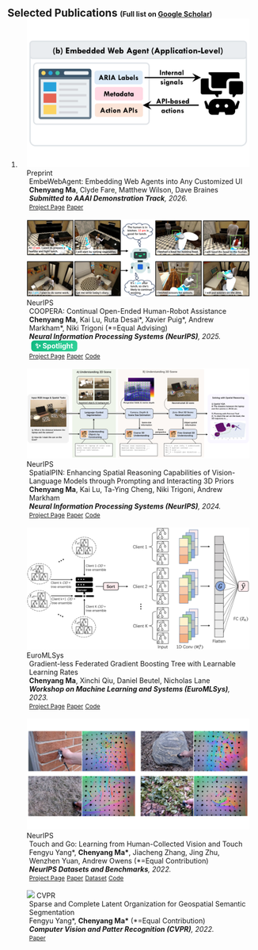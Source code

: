 <h2 id="publications" style="margin: 2px 0px -15px;">Selected Publications <span style="font-size:14px;">(Full list on <a href="https://scholar.google.com/citations?user=d4tuNoUAAAAJ&hl=en">Google Scholar</a>)</span></h2> 

<div class="publications">
<ol class="bibliography">

<li>


<div class="pub-row">

  <div class="col-sm-3 abbr" style="position: relative;padding-right: 15px;padding-left: 15px;">
    <img src="assets/img/paper_teasers/embewebagent.png" class="teaser img-fluid z-depth-1">
    <abbr class="badge">Preprint</abbr>
  </div>

  <div class="col-sm-9" style="position: relative;padding-right: 15px;padding-left: 20px;">
    <div class="title">EmbeWebAgent: Embedding Web Agents into Any Customized UI</div>
    <div class="author"><strong>Chenyang Ma</strong>, Clyde Fare, Matthew Wilson, Dave Braines</div>
    <div class="periodical"><em><strong>Submitted to AAAI Demonstration Track</strong>, 2026.</em></div>
    <div class="links">
      <a href="https://dannymcy.github.io/assets/files/placefolder.pdf" class="btn btn-sm z-depth-0" role="button" target="_blank" style="font-size:12px;">Project Page</a>
      <a href="https://dannymcy.github.io/assets/files/placefolder.pdf" class="btn btn-sm z-depth-0" role="button" target="_blank" style="font-size:12px;">Paper</a>
      <!-- <a href="https://github.com/dannymcy/zeroshot_task_hallucination_code" class="btn btn-sm z-depth-0" role="button" target="_blank" style="font-size:12px;">Code</a> -->
    </div>
  </div>

</div>
<br>


<div class="pub-row">

  <div class="col-sm-3 abbr" style="position: relative;padding-right: 15px;padding-left: 15px;">
    <img src="assets/img/paper_teasers/hri.png" class="teaser img-fluid z-depth-1">
    <abbr class="badge">NeurIPS</abbr>
  </div>

  <div class="col-sm-9" style="position: relative;padding-right: 15px;padding-left: 20px;">
    <div class="title">COOPERA: Continual Open-Ended Human-Robot Assistance</div>
    <div class="author"><strong>Chenyang Ma</strong>, Kai Lu, Ruta Desai*, Xavier Puig*, Andrew Markham*, Niki Trigoni (*=Equal Advising)</div>
    <div class="periodical"><em><strong>Neural Information Processing Systems (NeurIPS)</strong>, 2025.<span style="display: inline-block !important; background: linear-gradient(135deg, #10B981, #34D399) !important; color: white !important; padding: 2px 8px !important; border-radius: 6px !important; font-size: 14px !important; font-weight: 700 !important; font-style: normal !important; margin-left: 4px !important;">✨ Spotlight</span></em>
    </div>
    <div class="links">
      <a href="https://dannymcy.github.io/coopera/" class="btn btn-sm z-depth-0" role="button" target="_blank" style="font-size:12px;">Project Page</a>
      <a href="https://dannymcy.github.io/assets/files/placefolder.pdf" class="btn btn-sm z-depth-0" role="button" target="_blank" style="font-size:12px;">Paper</a>
      <a href="https://github.com/dannymcy/coopera_code" class="btn btn-sm z-depth-0" role="button" target="_blank" style="font-size:12px;">Code</a>
    </div>
  </div>

</div>
<br>


<div class="pub-row">

  <div class="col-sm-3 abbr" style="position: relative;padding-right: 15px;padding-left: 15px;">
    <img src="assets/img/paper_teasers/spatialpin.png" class="teaser img-fluid z-depth-1">
    <abbr class="badge">NeurIPS</abbr>
  </div>

  <div class="col-sm-9" style="position: relative;padding-right: 15px;padding-left: 20px;">
    <div class="title">SpatialPIN: Enhancing Spatial Reasoning Capabilities of Vision-Language Models through Prompting and Interacting 3D Priors</div>
    <div class="author"><strong>Chenyang Ma</strong>, Kai Lu, Ta-Ying Cheng, Niki Trigoni, Andrew Markham</div>
    <div class="periodical"><em><strong>Neural Information Processing Systems (NeurIPS)</strong>, 2024.</em></div>
    <div class="links">
      <a href="https://dannymcy.github.io/zeroshot_task_hallucination/" class="btn btn-sm z-depth-0" role="button" target="_blank" style="font-size:12px;">Project Page</a>
      <a href="https://arxiv.org/abs/2403.13438" class="btn btn-sm z-depth-0" role="button" target="_blank" style="font-size:12px;">Paper</a>
      <a href="https://github.com/dannymcy/zeroshot_task_hallucination_code" class="btn btn-sm z-depth-0" role="button" target="_blank" style="font-size:12px;">Code</a>
    </div>
  </div>

</div>
<br>
  

<div class="pub-row">

  <div class="col-sm-3 abbr" style="position: relative;padding-right: 15px;padding-left: 15px;">
    <img src="assets/img/paper_teasers/fedxgbllr.png" class="teaser img-fluid z-depth-1">
    <abbr class="badge">EuroMLSys</abbr>
  </div>

  <div class="col-sm-9" style="position: relative;padding-right: 15px;padding-left: 20px;">
    <div class="title">Gradient-less Federated Gradient Boosting Tree with Learnable Learning Rates</div>
    <div class="author"><strong>Chenyang Ma</strong>, Xinchi Qiu, Daniel Beutel, Nicholas Lane</div>
    <div class="periodical"><em><strong>Workshop on Machine Learning and Systems (EuroMLSys)</strong>, 2023.</em></div>
    <div class="links">
      <a href="https://flower.ai/blog/2023-04-19-xgboost-with-flower/" class="btn btn-sm z-depth-0" role="button" target="_blank" style="font-size:12px;">Project Page</a>
      <a href="https://arxiv.org/abs/2304.07537" class="btn btn-sm z-depth-0" role="button" target="_blank" style="font-size:12px;">Paper</a>
      <a href="https://github.com/adap/flower/tree/main/baselines/hfedxgboost" class="btn btn-sm z-depth-0" role="button" target="_blank" style="font-size:12px;">Code</a>
    </div>
  </div>

</div>
<br>
  

<div class="pub-row">

  <div class="col-sm-3 abbr" style="position: relative;padding-right: 15px;padding-left: 15px;">
    <img src="assets/img/paper_teasers/touch_go.png" class="teaser img-fluid z-depth-1">
    <abbr class="badge">NeurIPS</abbr>
  </div>

  <div class="col-sm-9" style="position: relative;padding-right: 15px;padding-left: 20px;">
    <div class="title">Touch and Go: Learning from Human-Collected Vision and Touch</div>
    <div class="author">Fengyu Yang*, <strong>Chenyang Ma*</strong>, Jiacheng Zhang, Jing Zhu, Wenzhen Yuan, Andrew Owens (*=Equal Contribution)
    </div>
    <div class="periodical"><em><strong>NeurIPS Datasets and Benchmarks</strong>, 2022.</em></div>
    <div class="links">
      <a href="https://touch-and-go.github.io/" class="btn btn-sm z-depth-0" role="button" target="_blank" style="font-size:12px;">Project Page</a>
      <a href="https://arxiv.org/abs/2211.12498" class="btn btn-sm z-depth-0" role="button" target="_blank" style="font-size:12px;">Paper</a>
      <a href="https://drive.google.com/drive/u/1/folders/1NDasyshDCL9aaQzxjn_-Q5MBURRT360B" class="btn btn-sm z-depth-0" role="button" target="_blank" style="font-size:12px;">Dataset</a>
        <a href="https://github.com/fredfyyang/Touch-and-Go" class="btn btn-sm z-depth-0" role="button" target="_blank" style="font-size:12px;">Code</a>
      <!-- <a href="https://arxiv.org/pdf/2002.10211.pdf" class="btn btn-sm z-depth-0" role="button" target="_blank" style="font-size:12px;">PDF</a>
      <a href="https://github.com/yaoyao-liu/mnemonics" class="btn btn-sm z-depth-0" role="button" target="_blank" style="font-size:12px;">Code</a>
      <a href="https://class-il.mpi-inf.mpg.de/mnemonics/" class="btn btn-sm z-depth-0" role="button" target="_blank" style="font-size:12px;">Project Page</a>
      <a href="https://dblp.uni-trier.de/rec/conf/cvpr/LiuSLSS20.html?view=bibtex" class="btn btn-sm z-depth-0" role="button" target="_blank" style="font-size:12px;">BibTex</a>
      <strong><i style="color:#e74d3c">Oral Presentation</i></strong> -->
    </div>
  </div>

</div>
<br>


<div class="pub-row">

  <div class="col-sm-3 abbr" style="position: relative;padding-right: 15px;padding-left: 15px;">
    <img src="assets/img/paper_teasers/geospatial.png" class="teaser img-fluid z-depth-1">
    <abbr class="badge">CVPR</abbr>
  </div>

  <div class="col-sm-9" style="position: relative;padding-right: 15px;padding-left: 20px;">
    <div class="title">Sparse and Complete Latent Organization for Geospatial Semantic Segmentation</div>
    <div class="author">Fengyu Yang*, <strong>Chenyang Ma*</strong> (*=Equal Contribution)
    </div>
    <div class="periodical"><em><strong>Computer Vision and Patter Recognition (CVPR)</strong>, 2022.</em></div>
    <div class="links">
      <a href="https://openaccess.thecvf.com/content/CVPR2022/papers/Yang_Sparse_and_Complete_Latent_Organization_for_Geospatial_Semantic_Segmentation_CVPR_2022_paper.pdf" class="btn btn-sm z-depth-0" role="button" target="_blank" style="font-size:12px;">Paper</a>
    </div>
  </div>

</div>



</li>

<br>

</ol>
</div>
